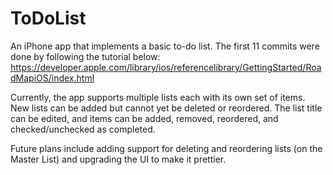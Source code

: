 ToDoList
========

An iPhone app that implements a basic to-do list. The first 11 commits were done by following the tutorial below:
https://developer.apple.com/library/ios/referencelibrary/GettingStarted/RoadMapiOS/index.html

Currently, the app supports multiple lists each with its own set of items. New lists can be added but cannot yet be deleted or reordered. The list title can be edited, and items can be added, removed, reordered, and checked/unchecked as completed. 

Future plans include adding support for deleting and reordering lists (on the Master List) and upgrading the UI to make it prettier.
